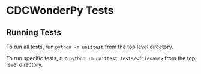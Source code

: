 # CDCWonderPy Tests

## Running Tests
To run all tests, run `python -m unittest` from the top level directory.

To run specific tests, run `python -m unittest tests/<filename>` from the top level directory.
